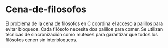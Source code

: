 # Cena-de-filosofos
El problema de la cena de filósofos en C coordina el acceso a palillos para evitar bloqueos. Cada filósofo necesita dos palillos para comer. Se utilizan técnicas de sincronización como mutexes para garantizar que todos los filósofos cenen sin interbloqueos.
